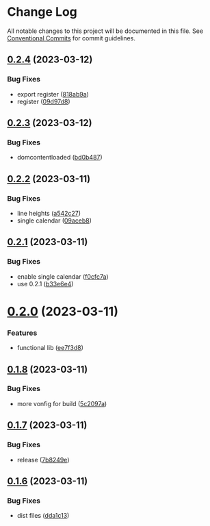 # Change Log

All notable changes to this project will be documented in this file.
See [Conventional Commits](https://conventionalcommits.org) for commit guidelines.

## [0.2.4](https://github.com/Dorkside/gc-event-list/compare/v0.2.3...v0.2.4) (2023-03-12)


### Bug Fixes

* export register ([818ab9a](https://github.com/Dorkside/gc-event-list/commit/818ab9a43193be2812d1941fb6472de076bf468d))
* register ([09d97d8](https://github.com/Dorkside/gc-event-list/commit/09d97d8fc0faceec859c1168c1a94e4c43e77738))





## [0.2.3](https://github.com/Dorkside/gc-event-list/compare/v0.2.2...v0.2.3) (2023-03-12)


### Bug Fixes

* domcontentloaded ([bd0b487](https://github.com/Dorkside/gc-event-list/commit/bd0b487540a7176f937d98ca4ed15af7b3e4355b))





## [0.2.2](https://github.com/Dorkside/gc-event-list/compare/v0.2.1...v0.2.2) (2023-03-11)


### Bug Fixes

* line heights ([a542c27](https://github.com/Dorkside/gc-event-list/commit/a542c276ae05d4cc7b7aaa7e9f1ff729723e371d))
* single calendar ([09aceb8](https://github.com/Dorkside/gc-event-list/commit/09aceb8c6623b5623d6ac480f4dde3748deabd33))





## [0.2.1](https://github.com/Dorkside/gc-event-list/compare/v0.2.0...v0.2.1) (2023-03-11)


### Bug Fixes

* enable single calendar ([f0cfc7a](https://github.com/Dorkside/gc-event-list/commit/f0cfc7a139ab85a8f8ceb20e81cbf1e8c4be4249))
* use 0.2.1 ([b33e6e4](https://github.com/Dorkside/gc-event-list/commit/b33e6e48445b7d893736dc0721651f2a2bbbae7b))





# [0.2.0](https://github.com/Dorkside/gc-event-list/compare/v0.1.8...v0.2.0) (2023-03-11)


### Features

* functional lib ([ee7f3d8](https://github.com/Dorkside/gc-event-list/commit/ee7f3d845a310042331ab1591de7b4a834f3e3cc))





## [0.1.8](https://github.com/Dorkside/gc-event-list/compare/v0.1.7...v0.1.8) (2023-03-11)


### Bug Fixes

* more vonfig for build ([5c2097a](https://github.com/Dorkside/gc-event-list/commit/5c2097a8d31da4a045f1d5155e7ccb09d97e8d79))





## [0.1.7](https://github.com/Dorkside/gc-event-list/compare/v0.1.6...v0.1.7) (2023-03-11)


### Bug Fixes

* release ([7b8249e](https://github.com/Dorkside/gc-event-list/commit/7b8249e1b95d65753ada467f10a45e60db618c70))





## [0.1.6](https://github.com/Dorkside/gc-event-list/compare/v0.1.5...v0.1.6) (2023-03-11)


### Bug Fixes

* dist files ([dda1c13](https://github.com/Dorkside/gc-event-list/commit/dda1c1303f9689648a367cdcf3350e478a0d4652))
